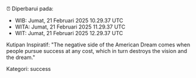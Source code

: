 ⏰ Diperbarui pada:
- WIB: Jumat, 21 Februari 2025 10.29.37 UTC
- WITA: Jumat, 21 Februari 2025 11.29.37 UTC
- WIT: Jumat, 21 Februari 2025 12.29.37 UTC

Kutipan Inspiratif:
"The negative side of the American Dream comes when people pursue success at any cost, which in turn destroys the vision and the dream."


Kategori: success

